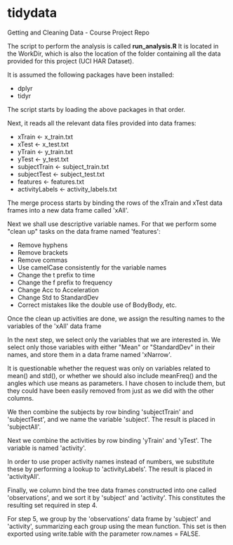 # tidydata
Getting and Cleaning Data - Course Project Repo

<p>The script to perform the analysis is called <strong>run_analysis.R</strong>
It is located in the WorkDir, which is also the location of the folder containing all the data provided for this project (UCI HAR Dataset).</p>

<p>It is assumed the following packages have been installed:</p>

<ul>
<li>dplyr     </li>
<li>tidyr</li>
</ul>

<p>The script starts by loading the above packages in that order.    </p>

<p>Next, it reads all the relevant data files provided into data frames:</p>

<ul>
<li>xTrain &lt;- x_train.txt </li>
<li>xTest &lt;- x_test.txt</li>
<li>yTrain &lt;- y_train.txt</li>
<li>yTest &lt;- y_test.txt</li>
<li>subjectTrain &lt;- subject_train.txt </li>
<li>subjectTest &lt;- subject_test.txt </li>
<li>features &lt;- features.txt     </li>
<li>activityLabels &lt;- activity_labels.txt</li>
</ul>

<p>The merge process starts by binding the rows of the xTrain and xTest data frames into a new data frame called 'xAll'.</p>

<p>Next we shall use descriptive variable names. For that we perform some "clean up" tasks on the data frame named 'features':</p>

<ul>
<li>Remove hyphens</li>
<li>Remove brackets</li>
<li>Remove commas</li>
<li>Use camelCase consistently for the variable names</li>
<li>Change the t prefix to time</li>
<li>Change the f prefix to frequency</li>
<li>Change Acc to Acceleration</li>
<li>Change Std to StandardDev</li>
<li>Correct mistakes like the double use of BodyBody, etc.</li>
</ul>

<p>Once the clean up activities are done, we assign the resulting names to the variables of the 'xAll' data frame</p>

<p>In the next step, we select only the variables that we are interested in. 
We select only those variables with either "Mean" or "StandardDev" in their names, and store them in a data frame named 'xNarrow'.</p>

<p>It is questionable whether the request was only on variables related to mean() and std(), or whether we should also include meanFreq() and the angles which use means as parameters. I have chosen to include them, but they could have been easily removed from just as we did with the other columns.</p>

<p>We then combine the subjects by row binding 'subjectTrain' and 'subjectTest', and we name the variable 'subject'. The result is placed in 'subjectAll'.</p>

<p>Next we combine the activities by row binding 'yTrain' and 'yTest'. The variable is named 'activity'.</p>

<p>In order to use proper activity names instead of numbers, we substitute these by performing a lookup to 'activityLabels'.  The result is placed in 'activityAll'.</p>

<p>Finally, we column bind the tree data frames constructed into one called 'observations', and we sort it by 'subject' and 'activity'. This constitutes the resulting set required in step 4.</p>

<p>For step 5, we group by the 'observations' data frame by 'subject' and 'activity', summarizing each group using the mean function. This set is then exported using write.table with the parameter row.names = FALSE.</p>
